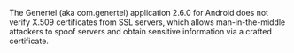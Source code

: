 The Genertel (aka com.genertel) application 2.6.0 for Android does not verify X.509 certificates from SSL servers, which allows man-in-the-middle attackers to spoof servers and obtain sensitive information via a crafted certificate.